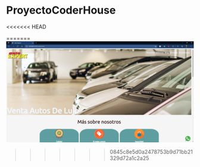 # ProyectoCoderHouse
<<<<<<< HEAD

=======
![](https://github.com/Albongle/ProyectoCoderHouse/blob/master/Web.png)
>>>>>>> 0845c8e5d0a2478753b9d71bb21329d72a1c2a25
